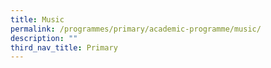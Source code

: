 ```yaml
---
title: Music
permalink: /programmes/primary/academic-programme/music/
description: ""
third_nav_title: Primary
---
```

